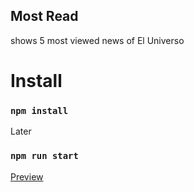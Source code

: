 
## Most Read

shows 5 most viewed news of El Universo

# Install 
### `npm install`

Later
### `npm run start`

[Preview](https://github.com/rikuhen/most-read/blob/master/preview.png?raw=true)